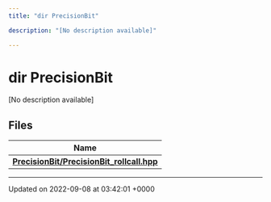 ```yaml
---
title: "dir PrecisionBit"

description: "[No description available]"

---
```


# dir PrecisionBit

[No description available]

## Files

| Name           |
| -------------- |
| **[PrecisionBit/PrecisionBit_rollcall.hpp](/documentation/code/files/precisionbit__rollcall_8hpp/#file-precisionbit-precisionbit-rollcall-hpp)**  |






-------------------------------

Updated on 2022-09-08 at 03:42:01 +0000
